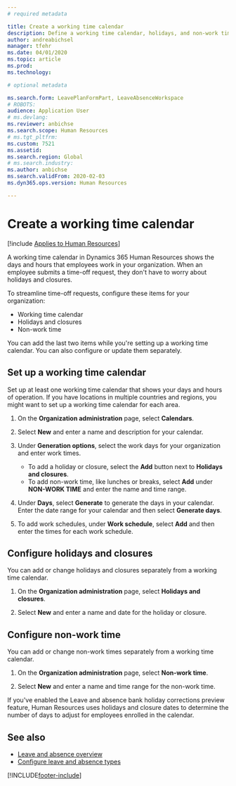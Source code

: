 ```yaml
--- 
# required metadata

title: Create a working time calendar
description: Define a working time calendar, holidays, and non-work times in Dynamics 365 Human Resources.
author: andreabichsel
manager: tfehr
ms.date: 04/01/2020
ms.topic: article
ms.prod: 
ms.technology: 

# optional metadata

ms.search.form: LeavePlanFormPart, LeaveAbsenceWorkspace
# ROBOTS: 
audience: Application User
# ms.devlang: 
ms.reviewer: anbichse
ms.search.scope: Human Resources
# ms.tgt_pltfrm: 
ms.custom: 7521
ms.assetid: 
ms.search.region: Global
# ms.search.industry: 
ms.author: anbichse
ms.search.validFrom: 2020-02-03
ms.dyn365.ops.version: Human Resources

---
```


# Create a working time calendar

[!include [Applies to Human Resources](../includes/applies-to-hr.md)]

A working time calendar in Dynamics 365 Human Resources shows the days and hours that employees work in your organization. When an employee submits a time-off request, they don't have to worry about holidays and closures.

To streamline time-off requests, configure these items for your organization:

- Working time calendar
- Holidays and closures
- Non-work time

You can add the last two items while you're setting up a working time calendar. You can also configure or update them separately.

## Set up a working time calendar

Set up at least one working time calendar that shows your days and hours of operation. If you have locations in multiple countries and regions, you might want to set up a working time calendar for each area.

1. On the **Organization administration** page, select **Calendars**.

2. Select **New** and enter a name and description for your calendar.

3. Under **Generation options**, select the work days for your organization and enter work times. 
   - To add a holiday or closure, select the **Add** button next to **Holidays and closures**.
   - To add non-work time, like lunches or breaks, select **Add** under **NON-WORK TIME** and enter the name and time range.

4. Under **Days**, select **Generate** to generate the days in your calendar. Enter the date range for your calendar and then select **Generate days**.

5. To add work schedules, under **Work schedule**, select **Add** and then enter the times for each work schedule.

## Configure holidays and closures

You can add or change holidays and closures separately from a working time calendar.

1. On the **Organization administration** page, select **Holidays and closures**.

2. Select **New** and enter a name and date for the holiday or closure.

## Configure non-work time

You can add or change non-work times separately from a working time calendar.

1. On the **Organization administration** page, select **Non-work time**.

2. Select **New** and enter a name and time range for the non-work time.

If you've enabled the Leave and absence bank holiday corrections preview feature, Human Resources uses holidays and closure dates to determine the number of days to adjust for employees enrolled in the calendar.

## See also

- [Leave and absence overview](hr-leave-and-absence-overview.md)
- [Configure leave and absence types](hr-leave-and-absence-types.md)


[!INCLUDE[footer-include](../includes/footer-banner.md)]